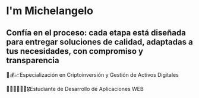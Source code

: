 # I'm Michelangelo
Confía en el proceso: cada etapa está diseñada para entregar soluciones de calidad, adaptadas a tus necesidades, con compromiso y transparencia
-----------------------------------------------------------------------------------------------------------------------------------
💸💰📈Especialización en Criptoinversión y Gestión de Activos Digitales

👨🏻‍🎓👨🏻‍💻🎖️Estudiante de Desarrollo de Aplicaciones WEB

